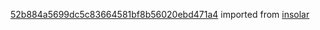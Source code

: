 [52b884a5699dc5c83664581bf8b56020ebd471a4](https://github.com/insolar/insolar/commit/52b884a5699dc5c83664581bf8b56020ebd471a4) imported from [insolar](https://github.com/insolar/insolar)
